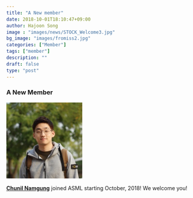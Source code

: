 ```yaml
---
title: "A New member"
date: 2018-10-01T18:10:47+09:00
author: Hajoon Song
image : "images/news/STOCK_Welcome3.jpg"
bg_image: "images/fromiss2.jpg"
categories: ["Member"]
tags: ["member"]
description: ""
draft: false
type: "post"
---
```

### A New Member

<div class='image'>
<img src="/images/group/Chunil.jpg" class="img-responsive; width:50%;" alt="">
</div>

**[Chunil Namgung](/group/chunilnamgung/#anchor)** joined ASML starting October, 2018! We welcome you!
